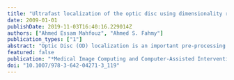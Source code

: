 ```yaml
---
title: "Ultrafast localization of the optic disc using dimensionality reduction of the search space"
date: 2009-01-01
publishDate: 2019-11-03T16:40:16.229014Z
authors: ["Ahmed Essam Mahfouz", "Ahmed S. Fahmy"]
publication_types: ["1"]
abstract: "Optic Disc (OD) localization is an important pre-processing step that significantly simplifies subsequent segmentation of the OD and other retinal structures. Current OD localization techniques suffer from impractically-high computation times (few minutes/image). In this work, we present an ultrafast technique that requiresless than a second to localize the OD. The technique is based on reducing the dimensionality of the search space by projecting the 2D image feature space onto two orthogonal (x- and y-) axes. This results in two 1D signals that can be used to determine the x- and y- coordinates of the OD. Image features such as retinal vessels orientation and the OD brightness and shape are used in the current method. Four publicly-available databases, including STARE and DRIVE, were used to evaluate the proposed technique. The OD was successfully located in 330 images out of 340 images (97%) with an average computation time of 0.65 seconds. © 2009 Springer-Verlag."
featured: false
publication: "*Medical Image Computing and Computer-Assisted Intervention–MICCAI 2009*"
doi: "10.1007/978-3-642-04271-3_119"
---
```


